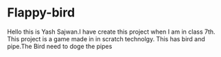 # Flappy-bird
Hello this is Yash Sajwan.I have create this project when I am in class 7th.
This project is a game made in in scratch technolgy.
This has bird and pipe.The Bird need to doge the pipes
